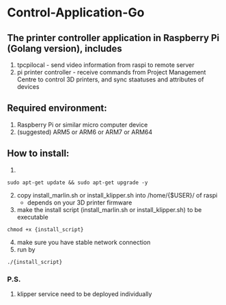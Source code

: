 # Control-Application-Go

## The printer controller application in Raspberry Pi (Golang version), includes
1. tpcpilocal - send video information from raspi to remote server
2. pi printer controller - receive commands from Project Management Centre to control 3D printers, and sync staatuses and attributes of devices

## Required environment:
1. Raspberry Pi or similar micro computer device
2. (suggested) ARM5 or ARM6 or ARM7 or ARM64

## How to install: 
1.
```
sudo apt-get update && sudo apt-get upgrade -y
```
2. copy install_marlin.sh or install_klipper.sh into /home/{$USER}/ of raspi
    * depends on your 3D printer firmware
3. make the install script (install_marlin.sh or install_klipper.sh) to be executable 
```
chmod +x {install_script}
```
4. make sure you have stable network connection
5. run by 
```
./{install_script}
```

### P.S.
1. klipper service need to be deployed individually
